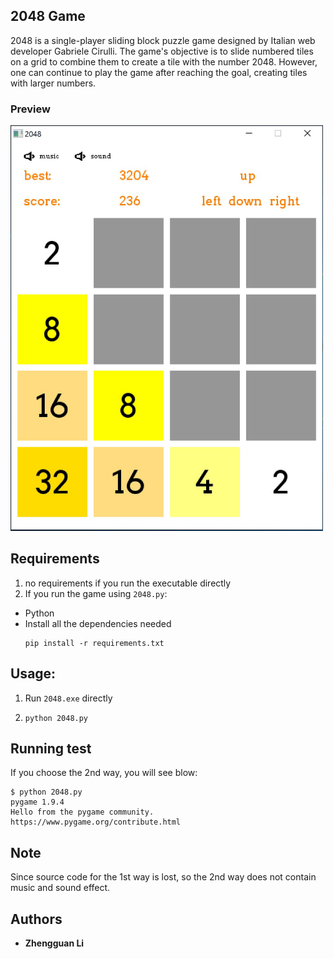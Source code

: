 ## 2048 Game 
2048 is a single-player sliding block puzzle game designed by Italian web developer Gabriele Cirulli. The game's objective is to slide numbered tiles on a grid to combine them to create a tile with the number 2048. 
However, one can continue to play the game after reaching the goal, creating tiles with larger numbers.

### Preview

<img src="2048.jpg" alt="drawing" width="500"/>

## Requirements
1. no requirements if you run the executable directly
2. If you run the game using `2048.py`:
- Python
- Install all the dependencies needed
    ``` 
    pip install -r requirements.txt 
    ```


## Usage:
1. Run  `2048.exe` directly
2.  
    ```
    python 2048.py
    ```

## Running test
If you choose the 2nd way, you will see blow:
```
$ python 2048.py
pygame 1.9.4
Hello from the pygame community. https://www.pygame.org/contribute.html
```

## Note

Since source code for the 1st way is lost, so the 2nd way does not contain music and sound effect. 

## Authors
- **Zhengguan Li**
